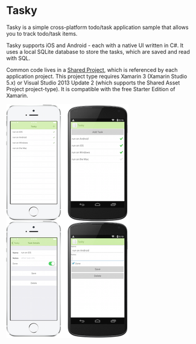 Tasky
=====

Tasky is a simple cross-platform todo/task application sample that allows
you to track todo/task items.

Tasky supports iOS and Android - each with a native UI written in C#.
It uses a local SQLite database to store the tasks, which are saved and read with SQL.

Common code lives in a [Shared Project](http://developer.xamarin.com/guides/cross-platform/application_fundamentals/shared_projects/), which is referenced by each application project.
This project type requires Xamarin 3 (Xamarin Studio 5.x) or Visual Studio 2013 Update 2 (which supports the Shared Asset Project project-type).
It is compatible with the free Starter Edition of Xamarin.

![screenshot](https://github.com/xamarin/mobile-samples/raw/master/Tasky/Screenshots/all-small.png "iOS and Android")

